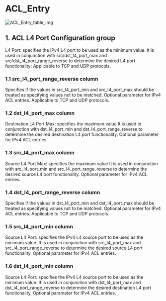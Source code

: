 # ACL_Entry

![ACL_Entry_table_img](http://www.plantuml.com/plantuml/img/SoWkIImgAStDuKhEIImkLd1qzebtpIifgbImiL7G2D79oKpFA4alIatDqrImi-DoICrB0Ie6)

## 1. ACL L4 Port Configuration group

L4 Port: specifies the IPv4 L4 port to be used as the minimum value.  It is used
in conjunction with src/dst_l4_port_max and src/dst_l4_port_range_reverse to
determine the desired L4 port functionality:  Applicable to TCP and UDP
protocols.

### 1.1 src_l4_port_range_reverse column

Specifies if the values in src_l4_port_min and src_l4_port_max should be treated
as specifying values not to be matched. Optional parameter for IPv4 ACL entries.
Applicable to TCP and UDP protocols.

### 1.2 dst_l4_port_max column

Destination L4 Port Max: specifies the maximum value It is used in conjunction
with dst_l4_port_min and dst_l4_port_range_reverse to determine the desired
destination L4 port functionality.  Optional parameter for IPv4 ACL entries.

### 1.3 src_l4_port_max column

Source L4 Port Max: specifies the maximum value It is used in conjunction with
src_l4_port_min and src_l4_port_range_reverse to determine the desired source L4
port functionality.  Optional parameter for IPv4 ACL entries.

### 1.4 dst_l4_port_range_reverse column

Specifies if the values in dst_l4_port_min and dst_l4_port_max should be treated
as specifying values not to be matched. Optional parameter for IPv4 ACL entries.
Applicable to TCP and UDP protocols.

### 1.5 src_l4_port_min column

Source L4 Port: specifies the IPv4 L4 source port to be used as the minimum
value.  It is used in conjunction with src_l4_port_max and
src_l4_port_range_reverse to determine the desired source L4 port functionality.
Optional parameter for IPv4 ACL entries.

### 1.6 dst_l4_port_min column

Source L4 Port: specifies the IPv4 L4 source port to be used as the minimum
value.  It is used in conjunction with dst_l4_port_max and
dst_l4_port_range_reverse to determine the desired destination L4 port
functionality.  Optional parameter for IPv4 ACL entries.

